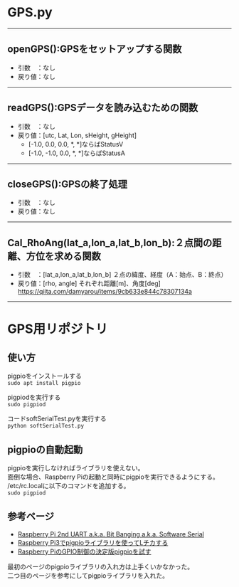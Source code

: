 ﻿# GPS.py  
---
## openGPS():GPSをセットアップする関数  
- 引数　：なし  
- 戻り値：なし  
---
## readGPS():GPSデータを読み込むための関数  
- 引数　：なし  
- 戻り値：[utc, Lat, Lon, sHeight, gHeight]  
	- [-1.0, 0.0, 0.0, *, *]ならばStatusV  
 	- [-1.0, -1.0, 0.0, *, *]ならばStatusA  
---
## closeGPS():GPSの終了処理  
- 引数　：なし  
- 戻り値：なし　
---
## Cal_RhoAng(lat_a,lon_a,lat_b,lon_b):２点間の距離、方位を求める関数  
- 引数　：[lat_a,lon_a,lat_b,lon_b] ２点の緯度、経度（A：始点、B：終点）   
- 戻り値：[rho, angle] それぞれ距離[m]、角度[deg]  
https://qiita.com/damyarou/items/9cb633e844c78307134a  
---
# GPS用リポジトリ
## 使い方
pigpioをインストールする  
`sudo apt install pigpio`  
  
pigpiodを実行する  
`sudo pigpiod `   
  
コードsoftSerialTest.pyを実行する  
`python softSerialTest.py`

## pigpioの自動起動
pigpioを実行しなければライブラリを使えない。  
面倒な場合、Raspberry Piの起動と同時にpigpioを実行できるようにする。  
/etc/rc.localに以下のコマンドを追加する。  
`sudo pigpiod`

## 参考ページ
- [Raspberry Pi 2nd UART a.k.a. Bit Banging a.k.a. Software Serial](https://www.rs-online.com/designspark/raspberry-pi-2nd-uart-a-k-a-bit-banging-a-k-a-software-serial)
- [Raspberry Pi3でpigpioライブラリを使ってLチカする](https://qiita.com/yuuri23/items/597fd1a40c63627e59c2)  
- [Raspberry PiのGPIO制御の決定版pigpioを試す](https://karaage.hatenadiary.jp/entry/2017/02/10/073000)  
  
最初のページのpigpioライブラリの入れ方は上手くいかなかった。  
二つ目のページを参考にしてpigpioライブラリを入れた。
